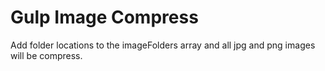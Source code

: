 # Gulp Image Compress

Add folder locations to the imageFolders array and all jpg and png images will be compress.